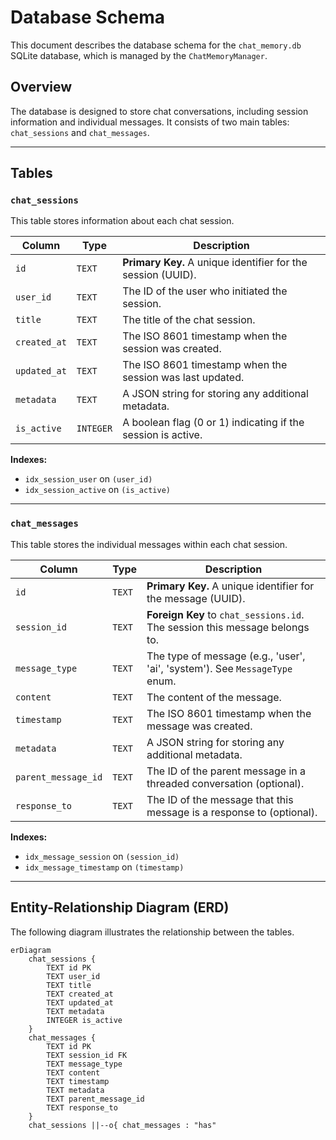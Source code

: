 # Database Schema

This document describes the database schema for the `chat_memory.db` SQLite database, which is managed by the `ChatMemoryManager`.

## Overview

The database is designed to store chat conversations, including session information and individual messages. It consists of two main tables: `chat_sessions` and `chat_messages`.

---

## Tables

### `chat_sessions`

This table stores information about each chat session.

| Column      | Type    | Description                                                 |
|-------------|---------|-------------------------------------------------------------|
| `id`          | `TEXT`  | **Primary Key.** A unique identifier for the session (UUID).    |
| `user_id`     | `TEXT`  | The ID of the user who initiated the session.               |
| `title`       | `TEXT`  | The title of the chat session.                              |
| `created_at`  | `TEXT`  | The ISO 8601 timestamp when the session was created.        |
| `updated_at`  | `TEXT`  | The ISO 8601 timestamp when the session was last updated.   |
| `metadata`    | `TEXT`  | A JSON string for storing any additional metadata.          |
| `is_active`   | `INTEGER` | A boolean flag (0 or 1) indicating if the session is active. |

**Indexes:**
- `idx_session_user` on `(user_id)`
- `idx_session_active` on `(is_active)`

---

### `chat_messages`

This table stores the individual messages within each chat session.

| Column              | Type    | Description                                                            |
|---------------------|---------|------------------------------------------------------------------------|
| `id`                  | `TEXT`  | **Primary Key.** A unique identifier for the message (UUID).             |
| `session_id`          | `TEXT`  | **Foreign Key** to `chat_sessions.id`. The session this message belongs to. |
| `message_type`        | `TEXT`  | The type of message (e.g., 'user', 'ai', 'system'). See `MessageType` enum. |
| `content`             | `TEXT`  | The content of the message.                                            |
| `timestamp`           | `TEXT`  | The ISO 8601 timestamp when the message was created.                   |
| `metadata`            | `TEXT`  | A JSON string for storing any additional metadata.                     |
| `parent_message_id`   | `TEXT`  | The ID of the parent message in a threaded conversation (optional).      |
| `response_to`         | `TEXT`  | The ID of the message that this message is a response to (optional).     |

**Indexes:**
- `idx_message_session` on `(session_id)`
- `idx_message_timestamp` on `(timestamp)`

---

## Entity-Relationship Diagram (ERD)

The following diagram illustrates the relationship between the tables.

```mermaid
erDiagram
    chat_sessions {
        TEXT id PK
        TEXT user_id
        TEXT title
        TEXT created_at
        TEXT updated_at
        TEXT metadata
        INTEGER is_active
    }
    chat_messages {
        TEXT id PK
        TEXT session_id FK
        TEXT message_type
        TEXT content
        TEXT timestamp
        TEXT metadata
        TEXT parent_message_id
        TEXT response_to
    }
    chat_sessions ||--o{ chat_messages : "has"
```

